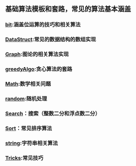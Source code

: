 ## 基础算法模板和套路，常见的算法基本涵盖

### [bit](Bit/):涵盖位运算的技巧和相关算法


### [DataStruct](Datastruct/):常见的数据结构的数组实现

### [Graph](Graph/):图论的相关算法实现

### [greedyAlgo](greedyAlgorithm/):贪心算法的套路

### [Math](Math/):数学相关问题

### [random](Random/):随机处理

### [Search](Search/)：搜索（整数二分和浮点数二分）

### [Sort](Sort/)：常见排序算法

### [string](String/):字符串相关算法

### [Tricks](Tricks/):常见技巧







